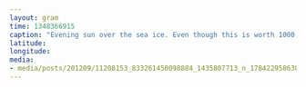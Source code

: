 ```yaml
---
layout: gram
time: 1348366915
caption: "Evening sun over the sea ice. Even though this is worth 1000 words, it still doesn't do it justice."
latitude: 
longitude: 
media:
- media/posts/201209/11208153_833261450098884_1435807713_n_17842295863000351.jpg
---
```

